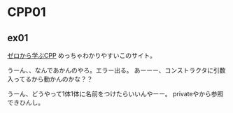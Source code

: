 # CPP01
## ex01
[ゼロから学ぶCPP](https://rinatz.github.io/cpp-book/ch07-10-static-members/)
めっちゃわかりやすいこのサイト。

うーん、、なんであかんのやろ。エラー出る。
あーーー、コンストラクタに引数入ってるから動かんのかな？？

うーん、どうやって1体1体に名前をつけたらいいんやーー。
privateやから参照できひんし。
